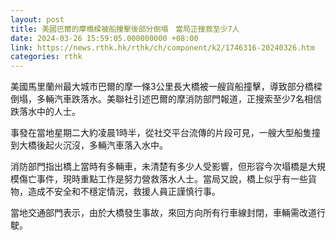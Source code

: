 ```yaml
---
layout: post
title: 美國巴爾的摩橋樑被船撞擊後部分倒塌　當局正搜救至少7人
date: 2024-03-26 15:59:05.000000000 +08:00
link: https://news.rthk.hk/rthk/ch/component/k2/1746316-20240326.htm
categories: rthk
---
```


美國馬里蘭州最大城市巴爾的摩一條3公里長大橋被一艘貨船撞擊，導致部分橋樑倒塌，多輛汽車跌落水。美聯社引述巴爾的摩消防部門報道，正搜索至少7名相信跌落水中的人士。

事發在當地星期二大約凌晨1時半，從社交平台流傳的片段可見，一艘大型船隻撞到大橋後起火沉沒，多輛汽車落入水中。

消防部門指出橋上當時有多輛車，未清楚有多少人受影響，但形容今次塌橋是大規模傷亡事件，現時重點工作是努力營救落水人士。當局又說，橋上似乎有一些貨物，造成不安全和不穩定情況，救援人員正謹慎行事。

當地交通部門表示，由於大橋發生事故，來回方向所有行車線封閉，車輛需改道行駛。
